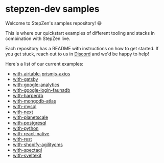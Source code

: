 # stepzen-dev samples

Welcome to StepZen's samples repository! 😄

This is where our quickstart examples of different tooling and stacks in combination with StepZen live. 

Each repository has a README with instructions on how to get started. If you get stuck, reach out to us in [Discord](https://discord.com/invite/9k2VdPn2FR) and we'd be happy to help!

Here's a list of our current examples:
- [with-airtable-prismjs-axios](https://github.com/stepzen-dev/examples/tree/main/with-airtable-prismjs-axios)
- [with-gatsby](https://github.com/stepzen-dev/examples/tree/main/with-gatsby)
- [with-google-analytics](https://github.com/stepzen-dev/examples/tree/main/with-google-analytics)
- [with-google-login-faunadb](https://github.com/stepzen-dev/examples/tree/main/with-google-login-faunadb)
- [with-harperdb](https://github.com/stepzen-dev/examples/tree/main/with-harperdb)
- [with-mongodb-atlas](https://github.com/stepzen-dev/examples/tree/main/with-mongodb-atlas)
- [with-mysql](https://github.com/stepzen-dev/examples/tree/main/with-mysql)
- [with-next](https://github.com/stepzen-dev/examples/tree/main/with-next)
- [with-planetscale](https://github.com/stepzen-dev/examples/tree/main/with-planetscale)
- [with-postgresql](https://github.com/stepzen-dev/examples/tree/main/with-postgresql)
- [with-python](https://github.com/stepzen-dev/examples/tree/main/with-python)
- [with-react-native](https://github.com/stepzen-dev/examples/tree/main/with-react-native)
- [with-rest](https://github.com/stepzen-dev/examples/tree/main/with-rest)
- [with-shopify-agilitycms](https://github.com/stepzen-dev/examples/tree/main/with-shopify-agilitycms)
- [with-spectaql](https://github.com/stepzen-dev/examples/tree/main/with-spectaql)
- [with-sveltekit](https://github.com/stepzen-dev/examples/tree/main/with-sveltekit)
